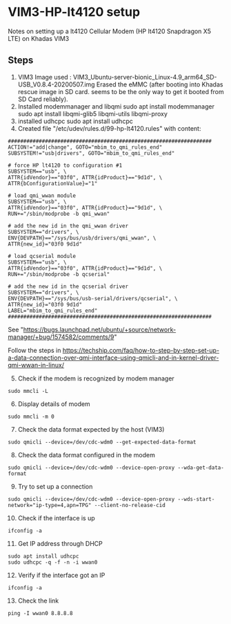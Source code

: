 # VIM3-HP-lt4120 setup

Notes on setting up a lt4120 Cellular Modem (HP lt4120 Snapdragon X5 LTE) on Khadas VIM3

## Steps

1. VIM3 Image used   : VIM3_Ubuntu-server-bionic_Linux-4.9_arm64_SD-USB_V0.8.4-20200507.img
   Erased the eMMC (after booting into  Khadas rescue image in SD card. seems to be the only way to get it booted from SD Card reliably).
2. Installed modemmanager and libqmi
   sudo apt install modemmanager
   sudo apt install libqmi-glib5 libqmi-utils libqmi-proxy
3. installed udhcpc
   sudo apt install udhcpc
4. Created file   "/etc/udev/rules.d/99-hp-lt4120.rules" with content:
```
##################################################################
ACTION!="add|change", GOTO="mbim_to_qmi_rules_end"
SUBSYSTEM!="usb|drivers", GOTO="mbim_to_qmi_rules_end"

# force HP lt4120 to configuration #1
SUBSYSTEM=="usb", \
ATTR{idVendor}=="03f0", ATTR{idProduct}=="9d1d", \
ATTR{bConfigurationValue}="1"

# load qmi_wwan module
SUBSYSTEM=="usb", \
ATTR{idVendor}=="03f0", ATTR{idProduct}=="9d1d", \
RUN+="/sbin/modprobe -b qmi_wwan"

# add the new id in the qmi_wwan driver
SUBSYSTEM=="drivers", \
ENV{DEVPATH}=="/sys/bus/usb/drivers/qmi_wwan", \
ATTR{new_id}="03f0 9d1d"

# load qcserial module
SUBSYSTEM=="usb", \
ATTR{idVendor}=="03f0", ATTR{idProduct}=="9d1d", \
RUN+="/sbin/modprobe -b qcserial"

# add the new id in the qcserial driver
SUBSYSTEM=="drivers", \
ENV{DEVPATH}=="/sys/bus/usb-serial/drivers/qcserial", \
ATTR{new_id}="03f0 9d1d"
LABEL="mbim_to_qmi_rules_end"
##################################################################
```
  See "https://bugs.launchpad.net/ubuntu/+source/network-manager/+bug/1574582/comments/9"
  
  Follow the steps in https://techship.com/faq/how-to-step-by-step-set-up-a-data-connection-over-qmi-interface-using-qmicli-and-in-kernel-driver-qmi-wwan-in-linux/

 5. Check if the modem is recognized by modem manager
 ```
 sudo mmcli -L
 ```
 6. Display details of modem
 ```
 sudo mmcli -m 0
 ```
 7. Check the data format expected by the host (VIM3)
 ```
 sudo qmicli --device=/dev/cdc-wdm0 --get-expected-data-format
 ```
 8. Check the data format configured in the modem
 ```
 sudo qmicli --device=/dev/cdc-wdm0 --device-open-proxy --wda-get-data-format
 ```
 9. Try to set up a connection
 ```
 sudo qmicli --device=/dev/cdc-wdm0 --device-open-proxy --wds-start-network="ip-type=4,apn=TPG" --client-no-release-cid
 ```
 10. Check if the interface is up
 ```
 ifconfig -a
 ```
 11. Get IP address through DHCP
 ```
 sudo apt install udhcpc
 sudo udhcpc -q -f -n -i wwan0
 ```
 12. Verify if the interface got an IP
 ```
 ifconfig -a
 ```
 13. Check the link
 ```
 ping -I wwan0 8.8.8.8
 ```
 
 

 
